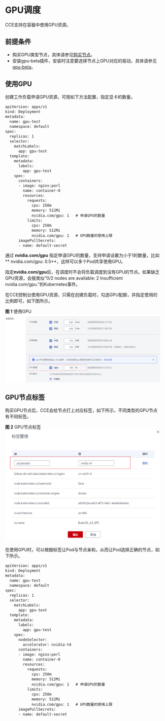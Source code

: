 # GPU调度<a name="cce_01_0345"></a>

CCE支持在容器中使用GPU资源。

## 前提条件<a name="section18703125715210"></a>

-   购买GPU类型节点，具体请参见[购买节点](购买节点.md)。
-   安装gpu-beta插件，安装时注意要选择节点上GPU对应的驱动，具体请参见[gpu-beta](gpu-beta-159.md)。

## 使用GPU<a name="section17426191045420"></a>

创建工作负载申请GPU资源，可按如下方法配置，指定显卡的数量。

```
apiVersion: apps/v1
kind: Deployment
metadata:
  name: gpu-test
  namespace: default
spec:
  replicas: 1
  selector:
    matchLabels:
      app: gpu-test
  template:
    metadata:
      labels:
        app: gpu-test
    spec:
      containers:
      - image: nginx:perl
        name: container-0
        resources:
          requests:
            cpu: 250m
            memory: 512Mi
            nvidia.com/gpu: 1   # 申请GPU的数量
          limits:
            cpu: 250m
            memory: 512Mi
            nvidia.com/gpu: 1   # GPU数量的使用上限
      imagePullSecrets:
      - name: default-secret
```

通过  **nvidia.com/gpu**  指定申请GPU的数量，支持申请设置为小于1的数量，比如** nvidia.com/gpu: 0.5**，这样可以多个Pod共享使用GPU。

指定**nvidia.com/gpu**后，在调度时不会将负载调度到没有GPU的节点。如果缺乏GPU资源，会报类似“0/2 nodes are available: 2 Insufficient nvidia.com/gpu.”的Kubernetes事件。

在CCE控制台使用GPU资源，只需在创建负载时，勾选GPU配额，并指定使用的比例即可，如下图所示。

**图 1**  使用GPU<a name="fig348242715203"></a>  
![](figures/使用GPU-50.png "使用GPU-50")

## GPU节点标签<a name="section1869217223111"></a>

购买GPU节点后，CCE会给节点打上对应标签，如下所示，不同类型的GPU节点有不同标签。

**图 2**  GPU节点标签<a name="fig1847151615318"></a>  
![](figures/GPU节点标签.png "GPU节点标签")

在使用GPU时，可以根据标签让Pod与节点亲和，从而让Pod选择正确的节点，如下所示。

```
apiVersion: apps/v1
kind: Deployment
metadata:
  name: gpu-test
  namespace: default
spec:
  replicas: 1
  selector:
    matchLabels:
      app: gpu-test
  template:
    metadata:
      labels:
        app: gpu-test
    spec:
      nodeSelector:
        accelerator: nvidia-t4
      containers:
      - image: nginx:perl
        name: container-0
        resources:
          requests:
            cpu: 250m
            memory: 512Mi
            nvidia.com/gpu: 1   # 申请GPU的数量
          limits:
            cpu: 250m
            memory: 512Mi
            nvidia.com/gpu: 1   # GPU数量的使用上限
      imagePullSecrets:
      - name: default-secret
```

